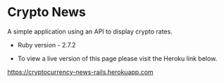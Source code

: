 # Crypto News

A simple application using an API to display crypto rates.

* Ruby version - 2.7.2

* To view a live version of this page please visit the Heroku link below.
  
https://cryptocurrency-news-rails.herokuapp.com